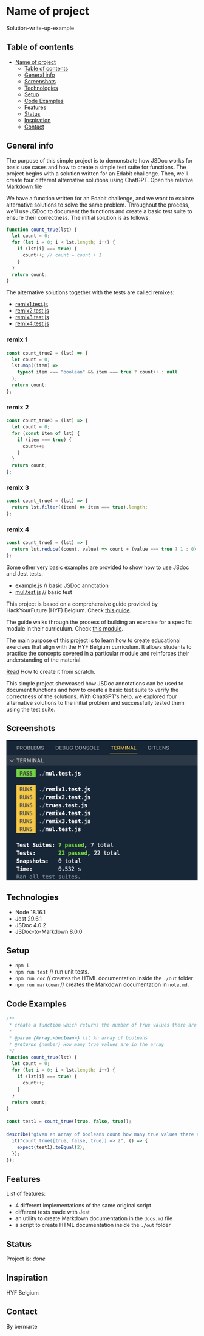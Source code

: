 # Name of project

Solution-write-up-example

## Table of contents

- [Name of project](#name-of-project)
  - [Table of contents](#table-of-contents)
  - [General info](#general-info)
  - [Screenshots](#screenshots)
  - [Technologies](#technologies)
  - [Setup](#setup)
  - [Code Examples](#code-examples)
  - [Features](#features)
  - [Status](#status)
  - [Inspiration](#inspiration)
  - [Contact](#contact)

## General info

The purpose of this simple project is to demonstrate how JSDoc works for basic use cases and how to create a simple test suite for functions. The project begins with a solution written for an Edabit challenge. Then, we'll create four different alternative solutions using ChatGPT.
Open the relative [Markdown file](./example_count_true_values.md)

We have a function written for an Edabit challenge, and we want to explore alternative solutions to solve the same problem. Throughout the process, we'll use JSDoc to document the functions and create a basic test suite to ensure their correctness.
The initial solution is as follows:

```JavaScript
function count_true(lst) {
  let count = 0;
  for (let i = 0; i < lst.length; i++) {
    if (lst[i] === true) {
      count++; // count = count + 1
    }
  }
  return count;
}
```

The alternative solutions together with the tests are called remixes:

- [remix1.test.js](./remix1.test.js)
- [remix2.test.js](./remix2.test.js)
- [remix3.test.js](./remix3.test.js)
- [remix4.test.js](./remix4.test.js)

### remix 1

```JavaScript
const count_true2 = (lst) => {
  let count = 0;
  lst.map((item) =>
    typeof item === "boolean" && item === true ? count++ : null
  );
  return count;
};
```

### remix 2

```JavaScript
const count_true3 = (lst) => {
  let count = 0;
  for (const item of lst) {
    if (item === true) {
      count++;
    }
  }
  return count;
};
```

### remix 3

```JavaScript
const count_true4 = (lst) => {
  return lst.filter((item) => item === true).length;
};
```

### remix 4

```JavaScript
const count_true5 = (lst) => {
  return lst.reduce((count, value) => count + (value === true ? 1 : 0), 0);
};
```

Some other very basic examples are provided to show how to use JSdoc and Jest tests.

- [example.js](./example.js) // basic JSDoc annotation
- [mul.test.js](./mul.test.js) // basic test

This project is based on a comprehensive guide provided by HackYourFuture (HYF) Belgium. Check [this guide](https://github.com/HackYourFutureBelgium/solution-write-ups).

The guide walks through the process of building an exercise for a specific module in their curriculum. Check [this module](https://github.com/DeNepo/behavior-strategy-implementation).

The main purpose of this project is to learn how to create educational exercises that align with the HYF Belgium curriculum. It allows students to practice the concepts covered in a particular module and reinforces their understanding of the material.

[Read](./note.md) How to create it from scratch.

This simple project showcased how JSDoc annotations can be used to document functions and how to create a basic test suite to verify the correctness of the solutions. With ChatGPT's help, we explored four alternative solutions to the initial problem and successfully tested them using the test suite.

## Screenshots

![Example screenshot](./docs/screenshot.jpg)

## Technologies

- Node 18.16.1
- Jest 29.6.1
- JSDoc 4.0.2
- JSDoc-to-Markdown 8.0.0

## Setup

- `npm i`
- `npm run test` // run unit tests.
- `npm run doc` // creates the HTML documentation inside the `./out` folder
- `npm run markdown` // creates the Markdown documentation in `note.md`.

## Code Examples

```JavaScript
/**
 * create a function which returns the number of true values there are in an array
 *
 * @param {Array.<boolean>} lst An array of booleans
 * @returns {number} How many true values are in the array
 */
function count_true(lst) {
  let count = 0;
  for (let i = 0; i < lst.length; i++) {
    if (lst[i] === true) {
      count++;
    }
  }
  return count;
}

const test1 = count_true([true, false, true]);

describe("given an array of booleans count how many true values there are", () => {
  it("count_true([true, false, true]) => 2", () => {
    expect(test1).toEqual(2);
  });
});
```

## Features

List of features:

- 4 different implementations of the same original script
- different tests made with Jest
- an utility to create Markdown documentation in the `docs.md` file
- a script to create HTML documentation inside the `./out` folder

## Status

Project is: _done_

## Inspiration

HYF Belgium

## Contact

By bermarte
